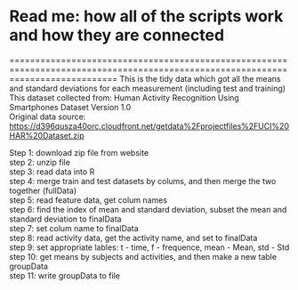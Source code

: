# Read me: how all of the scripts work and how they are connected
=================================================================================================================================
This is the tidy data which got all the means and standard deviations for each measurement (including test and training)<br /> 
This dataset collected from: Human Activity Recognition Using Smartphones Dataset Version 1.0<br /> 
Original data source: https://d396qusza40orc.cloudfront.net/getdata%2Fprojectfiles%2FUCI%20HAR%20Dataset.zip<br /> 

Step 1: download zip file from website<br /> 
step 2: unzip file<br /> 
step 3: read data into R<br /> 
step 4: merge train and test datasets by colums, and then merge the two together (fullData)<br /> 
step 5: read feature data, get colum names<br /> 
step 6: find the index of mean and standard deviation, subset the mean and standard deviation to finalData<br /> 
step 7: set colum name to finalData<br /> 
step 8: read activity data, get the activity name, and set to finalData<br /> 
step 9: set appropriate lables: t - time, f - frequence, mean - Mean, std - Std<br /> 
step 10: get means by subjects and activities, and then make a new table groupData<br /> 
step 11: write groupData to file<br /> 


